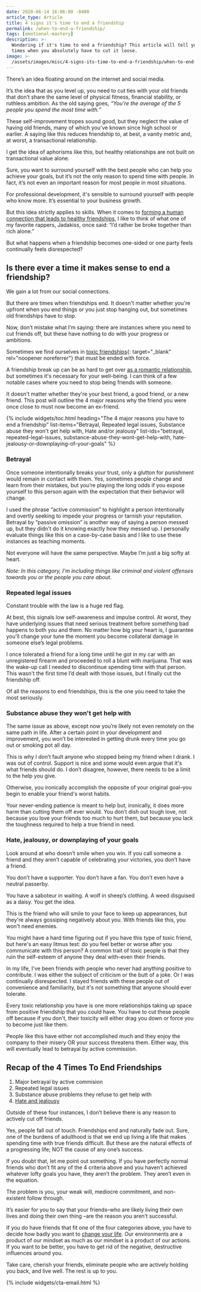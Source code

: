 ```yaml
---
date: 2020-06-14 16:06:00 -0400
article_type: Article
title: 4 signs it's time to end a friendship
permalink: /when-to-end-a-friendship/
tags: [emotional-mastery]
description: >-
  Wondering if it's time to end a friendship? This article will tell you the 4
  times when you absolutely have to cut it loose.
image: >-
  /assets/images/misc/4-signs-its-time-to-end-a-friendship/when-to-end-a-friendship-ed-latimore-pose.jpg
---
```

There’s an idea floating around on the internet and social media.

It’s the idea that as you level up, you need to cut ties with your old friends that don’t share the same level of physical fitness, financial stability, or ruthless ambition. As the old saying goes,&nbsp;*“You’re the average of the 5 people you spend the most time with.”*

These self-improvement tropes sound good, but they neglect the value of having old friends, many of which you've known since high school or earlier. A saying like this reduces friendship to, at best, a vanity metric and, at worst, a transactional relationship.&nbsp;

I get the idea of aphorisms like this, but healthy relationships are not built on transactional value alone.&nbsp;

Sure, you want to surround yourself with the best people who can help you achieve your goals, but it’s not the only reason to spend time with people. In fact, it’s not even an important reason for most people in most situations.

For professional development, it's sensible to surround yourself with people who know more. It’s essential to your business growth.

But this idea strictly applies to skills. When it comes to [forming a human connection that leads to healthy friendships](/how-to-make-friends-as-an-adult/), I like to think of what one of my favorite rappers, Jadakiss, once said: “I’d rather be broke together than rich alone.”

But what happens when a friendship becomes one-sided or one party feels continually feels disrespected?

## Is there ever a time it makes sense to end a friendship?

We gain a lot from our social connections.

But there are times when friendships end. It doesn't matter whether you're upfront when you end things or you just stop hanging out, but sometimes old friendships have to stop.

Now, don’t mistake what I’m saying: there are instances where you need to cut friends off, but these have nothing to do with your progress or ambitions.

Sometimes we find ourselves in [toxic friendships](https://www.bustle.com/p/13-signs-youre-the-toxic-one-in-a-friendship-according-to-experts-10018784){: target="_blank" rel="noopener noreferrer"} that must be ended with force.

A friendship break up can be as hard to get over [as a romantic relationship](/how-to-get-over-someone/), but sometimes it's necessary for your well-being. I can think of a few notable cases where you need to stop being friends with someone.

It doesn't matter whether they're your best friend, a good friend, or a new friend. This post will outline the 4 major reasons why the friend you were once close to must now become an ex-friend.

{% include widgets/toc.html heading="The 4 major reasons you have to end a friendship" list-items="Betrayal, Repeated legal issues, Substance abuse they won't get help with, Hate and/or jealousy" list-ids="betrayal, repeated-legal-issues, substance-abuse-they-wont-get-help-with, hate-jealousy-or-downplaying-of-your-goals" %}

### Betrayal

Once someone intentionally breaks your trust, only a glutton for punishment would remain in contact with them. Yes, sometimes people change and learn from their mistakes, but you’re playing the long odds if you expose yourself to this person again with the expectation that their behavior will change.

I used the phrase “active commission” to highlight a person intentionally and overtly seeking to impede your progress or tarnish your reputation. Betrayal by “passive omission” is another way of saying a person messed up, but they didn't do it knowing exactly how they messed up. I personally evaluate things like this on a case-by-case basis and I like to use these instances as teaching moments.

Not everyone will have the same perspective. Maybe I’m just a big softy at heart.

*Note: In this category, I'm including things like criminal and violent offenses towards you or the people you care about.*

### Repeated legal issues

Constant trouble with the law is a huge red flag.

At best, this signals low self-awareness and impulse control. At worst, they have underlying issues that need serious treatment before something bad happens to both you and them. No matter how big your heart is, I guarantee you'll change your tune the moment you become collateral damage in someone else’s legal problems.

I once tolerated a friend for a long time until he got in my car with an unregistered firearm and proceeded to roll a blunt with marijuana. That was the wake-up call I needed to discontinue spending time with that person. This wasn't the first time I’d dealt with those issues, but I finally cut the friendship off.

Of all the reasons to end friendships, this is the one you need to take the most seriously.

### Substance abuse they won't get help with

The same issue as above, except now you’re likely not even remotely on the same path in life. After a certain point in your development and improvement, you won’t be interested in getting drunk every time you go out or smoking pot all day.

This is why I don’t fault anyone who stopped being my friend when I drank. I was out of control. Support is nice and some would even argue that it's what friends should do. I don’t disagree, however, there needs to be a limit to the help you give.

Otherwise, you ironically accomplish the opposite of your original goal–you begin to enable your friend's worst habits.

Your never-ending patience is meant to help but, ironically, it does more harm than cutting them off ever would. You don’t dish out tough love, not because you love your friends too much to hurt them, but because you lack the toughness required to help a true friend in need.

### Hate, jealousy, or downplaying of your goals

Look around at who doesn’t smile when you win. If you call someone a friend and they aren’t capable of celebrating your victories, you don’t have a friend.

You don’t have a supporter. You don’t have a fan. You don’t even have a neutral passerby.

You have a saboteur in waiting. A wolf in sheep’s clothing. A weed disguised as a daisy. You get the idea.

This is the friend who will smile to your face to keep up appearances, but they're always gossiping negatively about you. With friends like this, you won't need enemies.

You might have a hard time figuring out if you have this type of toxic friend, but here's an easy litmus test: do you feel better or worse after you communicate with this person? A common trait of toxic people is that they ruin the self-esteem of anyone they deal with–even their friends.

In my life, I've been friends with people who never had anything positive to contribute. I was either the subject of criticism or the butt of a joke. Or I was continually disrespected. I stayed friends with these people out of convenience and familiarity, but it's not something that anyone should ever tolerate.

Every toxic relationship you have is one more relationships taking up space from positive friendship that you could have. You have to cut these people off because if you don't, their toxicity will either drag you down or force you to become just like them.

People like this have either not accomplished much and they enjoy the company to their misery OR your success threatens them. Either way, this will eventually lead to betrayal by active commission.

## Recap of the 4 Times To End Friendships

1. Major betrayal by active commision
2. Repeated legal issues
3. Substance abuse problems they refuse to get help with
4. [Hate and jealousy](/why-you-have-haters-even-if-you-arent-an-asshole/)

Outside of these four instances, I don’t believe there is any reason to actively cut off friends.

Yes, people fall out of touch. Friendships end and naturally fade out. Sure, one of the burdens of adulthood is that we end up living a life that makes spending time with true friends difficult. But these are the natural effects of a progressing life; NOT the cause of any one’s success.

If you doubt that, let me point out something. If you have perfectly normal friends who don’t fit any of the 4 criteria above and you haven’t achieved whatever lofty goals you have, they aren’t the problem. They aren’t even in the equation.

The problem is you, your weak will, mediocre commitment, and non-existent follow through.

It’s easier for you to say that your friends–who are likely living their own lives and doing their own thing –are the reason you aren’t successful.

If you do have friends that fit one of the four categories above, you have to decide how badly you want to [change your life](/change-your-life/). Our environments are a product of our mindset as much as our mindset is a product of our actions. If you want to be better, you have to get rid of the negative, destructive influences around you.

Take care, cherish your friends, eliminate people who are actively holding you back, and live well. The rest is up to you.

{% include widgets/cta-email.html %}
